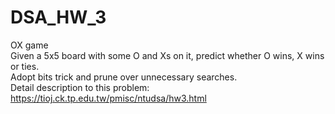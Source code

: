 # DSA_HW_3
OX game  
Given a 5x5 board with some O and Xs on it, predict whether O wins, X wins or ties.  
Adopt bits trick and prune over unnecessary searches.  
Detail description to this problem:  
https://tioj.ck.tp.edu.tw/pmisc/ntudsa/hw3.html
